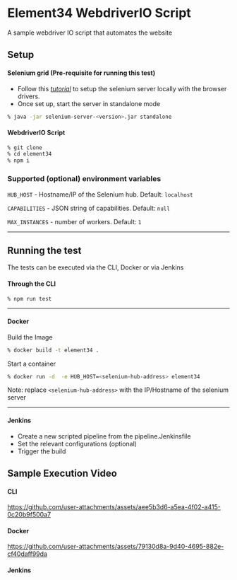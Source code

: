 
# Element34 WebdriverIO Script

A sample webdriver IO script that automates the website

## Setup

#### Selenium grid (Pre-requisite for running this test)

- Follow this *[tutorial](https://www.selenium.dev/documentation/grid/getting_started/)* to setup the selenium server locally with the browser drivers.
- Once set up, start the server in standalone mode

```bash
% java -jar selenium-server-<version>.jar standalone
```

#### WebdriverIO Script

```bash
% git clone 
% cd element34
% npm i
```


### Supported (optional) environment variables

`HUB_HOST` - Hostname/IP of the Selenium hub. Default: `localhost`

`CAPABILITIES` - JSON string of capabilities. Default: `null`

`MAX_INSTANCES` - number of workers. Default: `1`

---
## Running the test

The tests can be executed via the CLI, Docker or via Jenkins

#### Through the CLI

```bash
% npm run test
```
---
#### Docker
Build the Image
```bash
% docker build -t element34 .
```
Start a container
```bash
% docker run -d  -e HUB_HOST=<selenium-hub-address> element34
```
Note: replace `<selenium-hub-address>` with the IP/Hostname of the selenium server

---
#### Jenkins
- Create a new scripted pipeline from the pipeline.Jenkinsfile
- Set the relevant configurations (optional)
- Trigger the build

## Sample Execution Video

#### CLI

https://github.com/user-attachments/assets/aee5b3d6-a5ea-4f02-a415-0c20b9f500a7

#### Docker

https://github.com/user-attachments/assets/79130d8a-9d40-4695-882e-cf40daff99da

#### Jenkins


